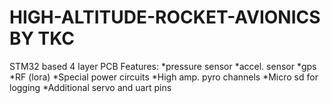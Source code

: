 # HIGH-ALTITUDE-ROCKET-AVIONICS BY TKC
STM32 based 4 layer PCB Features: *pressure sensor *accel. sensor *gps *RF (lora)
*Special power circuits *High amp. pyro channels *Micro sd for logging *Additional servo
and uart pins
